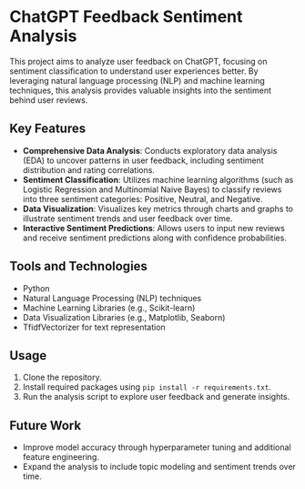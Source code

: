 # ChatGPT Feedback Sentiment Analysis

This project aims to analyze user feedback on ChatGPT, focusing on sentiment classification to understand user experiences better. By leveraging natural language processing (NLP) and machine learning techniques, this analysis provides valuable insights into the sentiment behind user reviews.

## Key Features
- **Comprehensive Data Analysis**: Conducts exploratory data analysis (EDA) to uncover patterns in user feedback, including sentiment distribution and rating correlations.
- **Sentiment Classification**: Utilizes machine learning algorithms (such as Logistic Regression and Multinomial Naive Bayes) to classify reviews into three sentiment categories: Positive, Neutral, and Negative.
- **Data Visualization**: Visualizes key metrics through charts and graphs to illustrate sentiment trends and user feedback over time.
- **Interactive Sentiment Predictions**: Allows users to input new reviews and receive sentiment predictions along with confidence probabilities.

## Tools and Technologies
- Python
- Natural Language Processing (NLP) techniques
- Machine Learning Libraries (e.g., Scikit-learn)
- Data Visualization Libraries (e.g., Matplotlib, Seaborn)
- TfidfVectorizer for text representation

## Usage
1. Clone the repository.
2. Install required packages using `pip install -r requirements.txt`.
3. Run the analysis script to explore user feedback and generate insights.

## Future Work
- Improve model accuracy through hyperparameter tuning and additional feature engineering.
- Expand the analysis to include topic modeling and sentiment trends over time.
